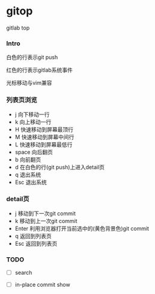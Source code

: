 # gitop

gitlab top

### Intro

白色的行表示git push

红色的行表示gitlab系统事件

光标移动与vim兼容

### 列表页浏览

- j 向下移动一行
- k 向上移动一行
- H 快速移动到屏幕最顶行
- M 快速移动到屏幕中间行
- L 快速移动到屏幕最低行
- space 向后翻页
- b     向前翻页
- d 在白色的行(git push)上进入detail页
- q   退出系统
- Esc 退出系统

### detail页

- j 移动到下一次git commit
- k 移动到上一次git commit
- Enter 利用浏览器打开当前选中的(黄色背景色)git commit
- q 返回到列表页
- Esc 返回到列表页

### TODO

- [ ] search
- [ ] in-place commit show

